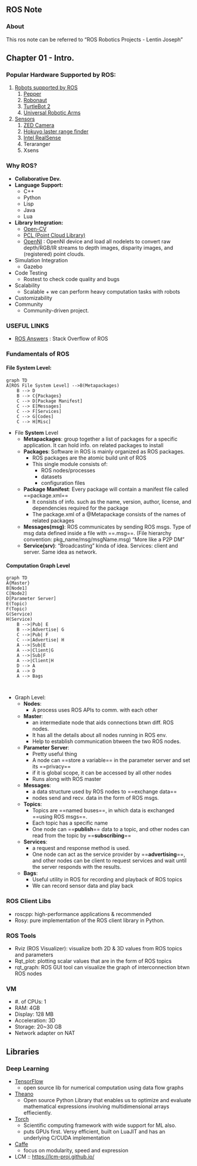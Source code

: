 ## ROS Note

### About

This ros note can be referred to “ROS Robotics Projects - Lentin Joseph”



## Chapter 01 - Intro.

### Popular Hardware Supported by ROS:
1. [Robots supported by ROS](https://robots.ros.org/)
   1. [Pepper](http://wiki.ros.org/action/show/pepper?action=show&redirect=Robots%2FPepper)
   2. [Robonaut](http://wiki.ros.org/Robots/Robonaut2)
   3. [TurtleBot 2](http://wiki.ros.org/Robots/TurtleBot)
   4. [Universal Robotic Arms](http://wiki.ros.org/universal_robot)
2. [Sensors](http://wiki.ros.org/Sensors)
   1. [ZED Camera](http://wiki.ros.org/zed-ros-wrapper)
   2. [Hokuyo laster range finder](http://wiki.ros.org/hokuyo_node)
   3. [Intel RealSense](http://wiki.ros.org/realsense_camera)
   4. Teraranger
   5. Xsens

### Why ROS?

- **Collaborative Dev.**
- **Language Support:**
  - C++
  - Python 
  - Lisp
  - Java 
  - Lua
- **Library Integration:**
  - [Open-CV](http://wiki.ros.org/vision_opencv)
  - [PCL (Point Cloud Library)](http://wiki.ros.org/pcl_ros)
  - [OpenNI](http://wiki.ros.org/openni_launch) : OpenNI device and load all nodelets to convert raw depth/RGB/IR streams to depth images, disparity images, and (registered) point clouds.
- Simulation Integration
  - Gazebo
- Code Testing
  - Rostest to check code quality and bugs
- Scalability
  - Scalable + we can perform heavy computation tasks with robots
- Customizability
- Community
  - Community-driven project.

### USEFUL LINKS

- [ROS Answers](https://answers.ros.org/questions/) : Stack Overflow of ROS

### Fundamentals of ROS

#### File System Level:

```mermaid
graph TD
A[ROS File System Level] -->B(Metapackages)
    B --> D 
    B --> C{Packages}
    C --> D[Package Manifest]
    C --> E[Messages]
    C --> F[Services]
    C --> G[Codes]
    C --> H[Misc]
```

- File **System** Level
  - **Metapackages**: group together a list of packages for a specific application. It can hold info. on related packages to install
  - **Packages**: Software in ROS is mainly organized as ROS packages. 
    - ROS packages are the atomic build unit of ROS
    - This single module consists of:
      - ROS nodes/processes
      - datasets
      - configuration files 
  - **Package** **Manifest**: Every package will contain a manifest file called ==package.xml==
    - It consists of info. such as the name, version, author, license, and dependencies required for the package
    - The package.xml of a @Metapackage consists of the names of related packages
  - **Messages(msg)**: ROS communicates by sending ROS msgs. Type of msg data defined inside a file with ==.msg==. (File hierarchy convention: pkg_name/msg/msgName.msg) “More like a P2P DM”
  - **Service(srv)**: “Broadcasting” kinda of idea. Services: client and server. Same idea as network.

#### Computation Graph Level

```mermaid
graph TD
A{Master}
B[Node1] 
C[Node2] 
D[Parameter Server]
E(Topic)
F(Topic)
G(Service)
H(Service)
	B -->|Pub| E
	B -->|Advertise| G
	C -->|Pub| F
	C -->|Advertise| H
	A -->|Sub|E
	A -->|Client|G
	A -->|Sub|F
	A -->|Client|H
	D --> A
	A --> D
	A --> Bags
	
    
```

- Graph Level:
  - **Nodes**: 
    - A process uses ROS APIs to comm. with each other
  - **Master**: 
    - an intermediate node that aids connections btwn diff. ROS nodes.
    - It has all the details about all nodes running in ROS env.
    - Help to establish communication btween the two ROS nodes.
  - **Parameter Server**:
    - Pretty useful thing
    - A node can ==store a variable== in the parameter server and set its ==privacy==
    - if it is global scope, it can be accessed by all other nodes
    - Runs along with ROS master
  - **Messages**:
    - a data structure used by ROS nodes to ==exchange data==
    - nodes send and recv. data in the form of ROS msgs. 
  - **Topics**:   
    - Topics are ==named buses==, in which data is exchanged ==using ROS msgs==. 
    - Each topic has a specific name
    - One node can ==**publish**== data to a topic, and other nodes can read from the topic by ==**subscribing**==
  - **Services**:
    - a request and response method is used.
    - One node can act as the service provider by ==**advertising**==, and other nodes can be client to request services and wait until the server responds with the results.
  - **Bags**:
    - Useful utility in ROS for recording and playback of ROS topics
    - We can record sensor data and play back

### ROS Client Libs

- roscpp: high-performance applications & recommended
- Rosy: pure implementation of the ROS client library in Python.

### ROS Tools

- Rviz (ROS Visualizer): visualize both 2D & 3D values from ROS topics and parameters
- Rqt_plot: plotting scalar values that are in the form of ROS topics
- rqt_graph: ROS GUI tool can visualize the graph of interconnection btwn ROS nodes

### VM

- #. of CPUs: 1
- RAM: 4GB
- Display: 128 MB
- Acceleration: 3D
- Storage: 20~30 GB
- Network adapter on NAT



## Libraries

### Deep Learning

- [TensorFlow](https://www.tensorflow.org/)
  - open source lib for numerical computation using data flow graphs
- [Theano](http://deeplearning.net/software/theano/)
  - Open source Python Library that enables us to optimize and evaluate mathematical expressions involving multidimensional arrays effieciently.
- [Torch](http://torch.ch/)
  - Scientific computing framework with wide support for ML also. 
  - puts GPUs first. Versy efficient, built on LuaJIT and has an underlying C/CUDA implementation
- [Caffe](http://caffe.berkeleyvision.org/)
  - focus on modularity, speed and expression
- LCM :: https://lcm-proj.github.io/





​	